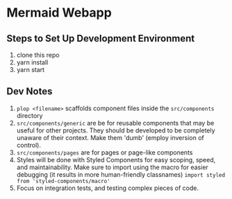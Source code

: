 # Mermaid Webapp

## Steps to Set Up Development Environment

1. clone this repo
1. yarn install
1. yarn start

## Dev Notes

1. `plop <filename>` scaffolds component files inside the `src/components` directory
1. `src/components/generic` are be for reusable components that may be useful for other projects. They should be developed to be completely unaware of their context. Make them 'dumb' (employ inversion of control).
1. `src/components/pages` are for pages or page-like components
1. Styles will be done with Styled Components for easy scoping, speed, and maintainability. Make sure to import using the macro for easier debugging (it results in more human-friendly classnames) `import styled from 'styled-components/macro'`
1. Focus on integration tests, and testing complex pieces of code.
